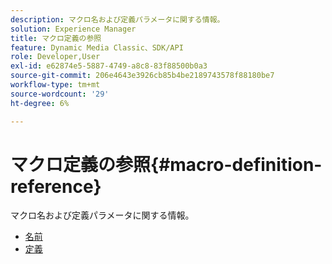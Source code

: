 ```yaml
---
description: マクロ名および定義パラメータに関する情報。
solution: Experience Manager
title: マクロ定義の参照
feature: Dynamic Media Classic、SDK/API
role: Developer,User
exl-id: e62874e5-5887-4749-a8c8-83f88500b0a3
source-git-commit: 206e4643e3926cb85b4be2189743578f88180be7
workflow-type: tm+mt
source-wordcount: '29'
ht-degree: 6%

---
```


# マクロ定義の参照{#macro-definition-reference}

マクロ名および定義パラメータに関する情報。

* [名前](r-name-macro.md)
* [定義](r-definition-macro.md)

